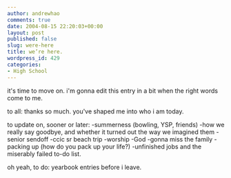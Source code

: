 ```yaml
---
author: andrewhao
comments: true
date: 2004-08-15 22:20:03+00:00
layout: post
published: false
slug: were-here
title: we’re here.
wordpress_id: 429
categories:
- High School
---
```


it's time to move on. i'm gonna edit this entry in a bit when the right words come to me.

to all: thanks so much. you've shaped me into who i am today.

to update on, sooner or later:
-summerness (bowling, YSP, friends)
-how we really say goodbye, and whether it turned out the way we imagined them
-senior sendoff
-ccic sr beach trip
-worship
-God
-gonna miss the family
-packing up (how do you pack up your life?)
-unfinished jobs and the miserably failed to-do list.

oh yeah, to do: yearbook entries before i leave.
